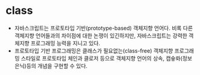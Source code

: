 # class
- 자바스크립트는 프로토타입 기반(prototype-based) 객체지향 언어다. 비록 다른 객체지향 언어들과의 차이점에 대한 논쟁이 있긴하지만, 자바스크립트는 강력한 객체지향 프로그래밍 능력을 지니고 있다.
- 프로토타입 기반 프로그래밍은 클래스가 필요없는(class-free) 객체지향 프로그래밍 스타일로 프로토타입 체인과 클로저 등으로 객체지향 언어의 상속, 캡슣롸(정보 은닉)등의 개념을 구현할 수 있다.